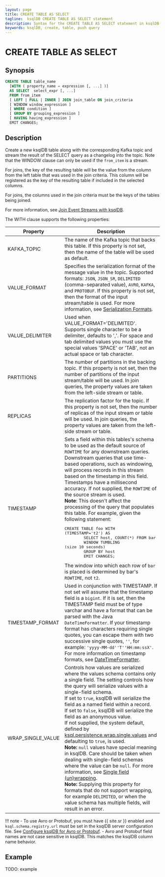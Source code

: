 ```yaml
---
layout: page
title: CREATE TABLE AS SELECT
tagline:  ksqlDB CREATE TABLE AS SELECT statement
description: Syntax for the CREATE TABLE AS SELECT statement in ksqlDB
keywords: ksqlDB, create, table, push query
---
```


CREATE TABLE AS SELECT
======================

Synopsis
--------

```sql
CREATE TABLE table_name
  [WITH ( property_name = expression [, ...] )]
  AS SELECT  select_expr [, ...]
  FROM from_item
  [ LEFT | FULL | INNER ] JOIN join_table ON join_criteria 
  [ WINDOW window_expression ]
  [ WHERE condition ]
  [ GROUP BY grouping_expression ]
  [ HAVING having_expression ]
  EMIT CHANGES;
```

Description
-----------

Create a new ksqlDB table along with the corresponding Kafka topic and
stream the result of the SELECT query as a changelog into the topic.
Note that the WINDOW clause can only be used if the `from_item` is a
stream.

For joins, the key of the resulting table will be the value from the
column from the left table that was used in the join criteria. This
column will be registered as the key of the resulting table if included
in the selected columns.

For joins, the columns used in the join criteria must be the keys of the
tables being joined.

For more information, see [Join Event Streams with ksqlDB](../joins/join-streams-and-tables.md).

The WITH clause supports the following properties:

|     Property      |                                             Description                                              |
| ----------------- | ---------------------------------------------------------------------------------------------------- |
| KAFKA_TOPIC       | The name of the Kafka topic that backs this table. If this property is not set, then the name of the table will be used as default. |
| VALUE_FORMAT      | Specifies the serialization format of the message value in the topic. Supported formats: `JSON`, `JSON_SR`, `DELIMITED` (comma-separated value), `AVRO`, `KAFKA`, and `PROTOBUF`. If this property is not set, then the format of the input stream/table is used. For more information, see [Serialization Formats](../serialization.md#serialization-formats). |
| VALUE_DELIMITER   | Used when VALUE_FORMAT='DELIMITED'. Supports single character to be a delimiter, defaults to ','. For space and tab delimited values you must use the special values 'SPACE' or 'TAB', not an actual space or tab character. |
| PARTITIONS        | The number of partitions in the backing topic. If this property is not set, then the number of partitions of the input stream/table will be used. In join queries, the property values are taken from the left-side stream or table. |
| REPLICAS          | The replication factor for the topic. If this property is not set, then the number of replicas of the input stream or table will be used. In join queries, the property values are taken from the left-side stream or table. |
| TIMESTAMP         | Sets a field within this tables's schema to be used as the default source of `ROWTIME` for any downstream queries. Downstream queries that use time-based operations, such as windowing, will process records in this stream based on the timestamp in this field. Timestamps have a millisecond accuracy. If not supplied, the `ROWTIME` of the source stream is used. <br>**Note**: This doesn't affect the processing of the query that populates this table. For example, given the following statement:<br><pre>CREATE TABLE foo WITH (TIMESTAMP='t2') AS<br>&#0009;SELECT host, COUNT(*) FROM bar<br>&#0009;WINDOW TUMBLING (size 10 seconds)<br>&#0009;GROUP BY host<br>&#0009;EMIT CHANGES;</pre>The window into which each row of `bar` is placed is determined by bar's `ROWTIME`, not `t2`. |
| TIMESTAMP_FORMAT  | Used in conjunction with TIMESTAMP. If not set will assume that the timestamp field is a `bigint`. If it is set, then the TIMESTAMP field must be of type varchar and have a format that can be parsed with the Java `DateTimeFormatter`. If your timestamp format has characters requiring single quotes, you can escape them with two successive single quotes, `''`, for example: `'yyyy-MM-dd''T''HH:mm:ssX'`. For more information on timestamp formats, see [DateTimeFormatter](https://cnfl.io/java-dtf). |
| WRAP_SINGLE_VALUE | Controls how values are serialized where the values schema contains only a single field. The setting controls how the query will serialize values with a single-field schema.<br>If set to `true`, ksqlDB will serialize the field as a named field within a record.<br>If set to `false`, ksqlDB will serialize the field as an anonymous value.<br>If not supplied, the system default, defined by [ksql.persistence.wrap.single.values](../../operate-and-deploy/installation/server-config/config-reference.md#ksqlpersistencewrapsinglevalues) and defaulting to `true`, is used.<br>**Note:** `null` values have special meaning in ksqlDB. Care should be taken when dealing with single-field schemas where the value can be `null`. For more information, see [Single field (un)wrapping](../serialization.md#single-field-unwrapping).<br>**Note:** Supplying this property for formats that do not support wrapping, for example `DELIMITED`, or when the value schema has multiple fields, will result in an error. |


!!! note
	  - To use Avro or Protobuf, you must have {{ site.sr }} enabled and
    `ksql.schema.registry.url` must be set in the ksqlDB server configuration
    file. See [Configure ksqlDB for Avro or Protobuf](../../operate-and-deploy/installation/server-config/avro-schema.md#configure-avro-and-schema-registry-for-ksql).
    - Avro and Protobuf field names are not case sensitive in ksqlDB. This matches the ksqlDB
    column name behavior.

Example
-------

TODO: example
